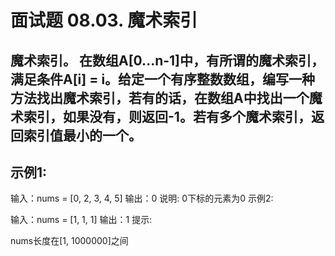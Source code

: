 # 面试题 08.03. 魔术索引
## 魔术索引。 在数组A[0...n-1]中，有所谓的魔术索引，满足条件A[i] = i。给定一个有序整数数组，编写一种方法找出魔术索引，若有的话，在数组A中找出一个魔术索引，如果没有，则返回-1。若有多个魔术索引，返回索引值最小的一个。

## 示例1:

 输入：nums = [0, 2, 3, 4, 5]
 输出：0
 说明: 0下标的元素为0
示例2:

 输入：nums = [1, 1, 1]
 输出：1
提示:

nums长度在[1, 1000000]之间